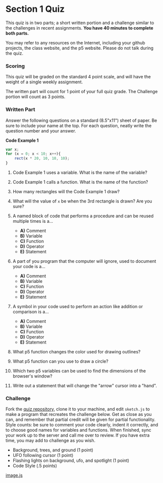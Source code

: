 # Section 1 Quiz

This quiz is in two parts; a short written portion and a challenge similar to the challenges in recent assignments. **You have 40 minutes to complete both parts.**

You may refer to any resources on the Internet, including your github projects, the class website, and the p5 website. Please do not talk during the quiz.


### Scoring

This quiz will be graded on the standard 4 point scale, and will have the weight of a single weekly assignment. 

The written part will count for 1 point of your full quiz grade. The Challenge portion will count as 3 points. 


### Written Part

Answer the following questions on a standard (8.5"x11") sheet of paper. Be sure to include your name at the top. For each question, neatly write the question number and your answer.



__Code Example 1__

```javascript
var x;
for (x = 0; x < 10; x++){
    rect(x * 20, 10, 10, 10);
}
```

1. Code Example 1 uses a variable. What is the name of the variable?

2. Code Example 1 calls a function. What is the name of the function?

3.  How many rectangles will the Code Example 1 draw?

4.  What will the value of `x` be when the 3rd rectangle is drawn? Are you sure?

5.  A named block of code that performs a procedure and can be reused multiple times is a...
    
	- **A)** Comment 
	- **B)** Variable 
	- **C)** Function 
	- **D)** Operator 
	- **E)** Statement


6.  A part of you program that the computer will ignore, used to document your code is a...

	- **A)** Comment 
	- **B)** Variable 
	- **C)** Function 
	- **D)** Operator 
	- **E)** Statement


7.  A symbol in your code used to perform an action like addition or comparison is a...
    
	- **A)** Comment 
	- **B)** Variable 
	- **C)** Function 
	- **D)** Operator 
	- **E)** Statement


8. What p5 function changes the color used for drawing outlines?

9. What p5 function can you use to draw a circle? 

10. Which two p5 variables can be used to find the dimensions of the browser's window?

11. Write out a statement that will change the "arrow" cursor into a "hand".


### Challenge

Fork the [quiz repository](https://github.com/PUCD2035-E-F15/section_1_quiz), clone it to your machine, and edit `sketch.js` to make a program that recreates the challenge below. Get as close as you can, and remember that partial credit will be given for partial functionality. Style counts: be sure to comment your code clearly, indent it correctly, and to choose good names for variables and functions. When finished, sync your work up to the server and call me over to review. If you have extra time, you may add to challenge as you wish.

- Background, trees, and ground (1 point)
- UFO following cursor (1 point)
- Flashing lights on background, ufo, and spotlight (1 point)
- Code Style (.5 points)

<a href="./challenge_quiz.js" class="p5_example show-preview show-lab-link hidden">image.js</a>
